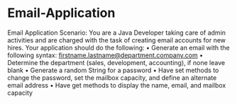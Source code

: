 # Email-Application
Email Application  Scenario: You are a Java Developer taking care of admin activities and are charged with the task of creating email accounts for new hires.  Your application should do the following:  • Generate an email with the following syntax: firstname.lastname@department.company.com • Determine the department (sales, development, accounting), if none leave blank  • Generate a random String for a password  • Have set methods to change the password, set the mailbox capacity, and define an alternate email address  • Have get methods to display the name, email, and mailbox capacity

